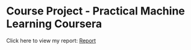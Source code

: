# Course Project - Practical Machine Learning Coursera

Click here to view my report: [Report](#https://zach2y.github.io/PracticalMachineLearning-Project/)
